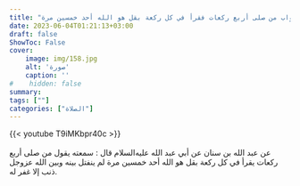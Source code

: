 ```yaml
---
title: "ثواب من صلى أربع ركعات فقرأ في كل ركعة بقل هو الله أحد خمسين مرة"
date: 2023-06-04T01:21:13+03:00
draft: false
ShowToc: False
cover:
    image: img/158.jpg
    alt: 'صورة'
    caption: ''
#    hidden: false
summary: 
tags: [""]
categories: ["الصلاة"]
---
```

{{< youtube T9iMKbpr40c >}}  
 <br>
عن عبد الله بن سنان عن أبي عبد الله عليه‌السلام
قال : سمعته يقول من صلى أربع ركعات يقرأ في كل ركعة بقل هو الله
أحد خمسين مرة لم ينفتل بينه وبين الله عزوجل ذنب إلا غفر له.

